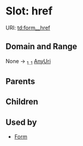 
# Slot: href




URI: [td:form__href](https://www.w3.org/2019/wot/td#form__href)


## Domain and Range

None &#8594;  <sub>1..1</sub> [AnyUri](types/AnyUri.md)

## Parents


## Children


## Used by

 * [Form](Form.md)
